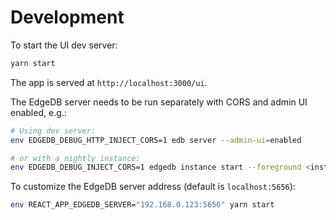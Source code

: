Development
===========

To start the UI dev server:

```sh
yarn start
```

The app is served at `http://localhost:3000/ui`.

The EdgeDB server needs to be run separately with CORS and
admin UI enabled, e.g.:

```sh
# Using dev server:
env EDGEDB_DEBUG_HTTP_INJECT_CORS=1 edb server --admin-ui=enabled

# or with a nightly instance:
env EDGEDB_DEBUG_INJECT_CORS=1 edgedb instance start --foreground <instance-name>
```

To customize the EdgeDB server address (default is `localhost:5656`):

```sh
env REACT_APP_EDGEDB_SERVER="192.168.0.123:5656" yarn start
```
